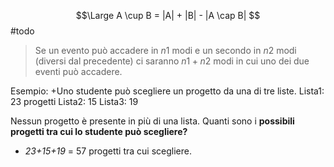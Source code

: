 $$\Large A \cup B = |A| + |B| - |A \cap B| $$
#todo 

> Se un evento può accadere in $n1$ modi e un secondo in $n2$ modi (diversi dal precedente) ci saranno $n1 + n2$ modi in cui uno dei due eventi può accadere. 

Esempio: 
+Uno studente può scegliere un progetto da una di tre liste. 
Lista1: 23 progetti 
Lista2: 15
Lista3: 19 

Nessun progetto è presente in più di una lista. Quanti sono i **possibili progetti tra cui lo studente può scegliere?** 

- *23+15+19*  = 57 progetti tra cui scegliere. 